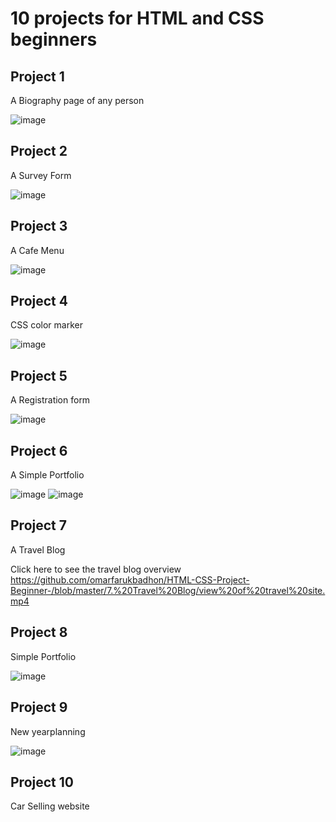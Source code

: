 #  10 projects for HTML and CSS beginners

## Project 1 

A Biography page of any person

![image](https://github.com/omarfarukbadhon/HTML-CSS-Project-Beginner-/assets/95760658/55608189-9694-4386-977f-fbba965d61de)

## Project 2

A Survey Form 

![image](https://github.com/omarfarukbadhon/HTML-CSS-Project-Beginner-/assets/95760658/22d0e712-800c-4b0b-b627-1b7a074c9dbd)

## Project 3

A Cafe Menu 

![image](https://github.com/omarfarukbadhon/HTML-CSS-Project-Beginner-/assets/95760658/37023e15-a0ca-4b55-9d03-dd5d0b2ec746)

## Project 4

CSS color marker

![image](https://github.com/omarfarukbadhon/HTML-CSS-Project-Beginner-/assets/95760658/61f5bb00-692c-4773-a5c0-63a054c76699)

## Project 5

A Registration form

![image](https://github.com/omarfarukbadhon/HTML-CSS-Project-Beginner-/assets/95760658/a07d8d80-4068-4685-aba9-a00b0ac7c308)

## Project 6

A Simple Portfolio

![image](https://github.com/omarfarukbadhon/HTML-CSS-Project-Beginner-/assets/95760658/59169781-6917-4587-a4f6-de2a00f518b6)
![image](https://github.com/omarfarukbadhon/HTML-CSS-Project-Beginner-/assets/95760658/3d80bdeb-cbfa-4e00-a088-e91f9d634a6e)

## Project 7

A Travel Blog

Click here to see the travel blog overview
https://github.com/omarfarukbadhon/HTML-CSS-Project-Beginner-/blob/master/7.%20Travel%20Blog/view%20of%20travel%20site.mp4

## Project 8

Simple Portfolio

![image](https://github.com/omarfarukbadhon/HTML-CSS-Project-Beginner-/assets/95760658/7d40cf29-193a-4378-ab27-2aff687c90f0)

## Project 9

New yearplanning 

![image](https://github.com/omarfarukbadhon/HTML-CSS-Project-Beginner-/assets/95760658/2e9a02eb-606d-40e7-bd48-c970d9f10d32)

## Project 10

Car Selling website

